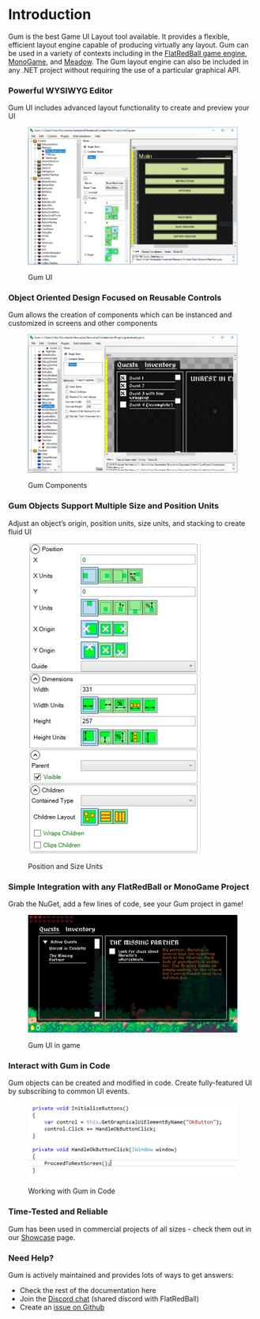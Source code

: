 # Introduction

Gum is the best Game UI Layout tool available. It provides a flexible, efficient layout engine capable of producing virtually any layout. Gum can be used in a variety of contexts including in the [FlatRedBall game engine](https://docs.flatredball.com/gum/), [MonoGame](code/monogame/), and [Meadow](code/meadow.md). The Gum layout engine can also be included in any .NET project without requiring the use of a particular graphical API.

### Powerful WYSIWYG Editor

Gum UI includes advanced layout functionality to create and preview your UI

<figure><img src=".gitbook/assets/image (26).png" alt=""><figcaption><p>Gum UI</p></figcaption></figure>

### Object Oriented Design Focused on Reusable Controls

Gum allows the creation of components which can be instanced and customized in screens and other components

<figure><img src=".gitbook/assets/image (27).png" alt=""><figcaption><p>Gum Components</p></figcaption></figure>

### Gum Objects Support Multiple Size and Position Units

Adjust an object’s origin, position units, size units, and stacking to create fluid UI

<figure><img src=".gitbook/assets/image (28).png" alt=""><figcaption><p>Position and Size Units</p></figcaption></figure>

### Simple Integration with any FlatRedBall or MonoGame Project

Grab the NuGet, add a few lines of code, see your Gum project in game!

<figure><img src=".gitbook/assets/image (29).png" alt=""><figcaption><p>Gum UI in game</p></figcaption></figure>

### Interact with Gum in Code

Gum objects can be created and modified in code. Create fully-featured UI by subscribing to common UI events.

<figure><img src=".gitbook/assets/image (30).png" alt=""><figcaption><p>Working with Gum in Code</p></figcaption></figure>

### Time-Tested and Reliable

Gum has been used in commercial projects of all sizes - check them out in our [Showcase](gum-tool/showcase.md) page.

### Need Help?

Gum is actively maintained and provides lots of ways to get answers:

* Check the rest of the documentation here
* Join the [Discord chat](https://discord.gg/EvqwmSQuBz) (shared discord with FlatRedBall)
* Create an [issue on Github](https://github.com/vchelaru/Gum/issues)
